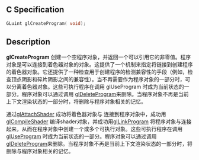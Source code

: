 ## C Specification

```c
GLuint glCreateProgram(	void);
```

## Description

**glCreateProgram** 创建一个空程序对象，并返回一个可以引用它的非零值。程序对象是可以连接到着色器对象的对象。这提供了一个机制来指定将链接到创建程序的着色器对象。它还提供了一种检查用于创建程序的检测兼容性的手段（例如，检查顶点阴影和碎片阴影之间的兼容性）。当不再需要作为程序对象的一部分时，可以分离着色器对象。这些可执行程序在调用 glUseProgram 时成为当前状态的一部分。程序对象可以通过调用 [glDeleteProgram](https://www.khronos.org/registry/OpenGL-Refpages/gl4/html/glDeleteProgram.xhtml)来删除。当程序对象不再是当前上下文渲染状态的一部分时，将删除与程序对象相关的记忆。

通过[glAttachShader](https://www.khronos.org/registry/OpenGL-Refpages/gl4/html/glAttachShader.xhtml) 成功将着色器对象与 连接到程序对象中，成功用  [glCompileShader](https://www.khronos.org/registry/OpenGL-Refpages/gl4/html/glCompileShader.xhtml) 编译shader对象，并成功用[glLinkProgram](https://www.khronos.org/registry/OpenGL-Refpages/gl4/html/glLinkProgram.xhtml) 将程序对象与连接起来，从而在程序对象中创建一个或多个可执行对象。这些可执行程序在调用[glUseProgram](https://www.khronos.org/registry/OpenGL-Refpages/gl4/html/glUseProgram.xhtml) 时成为当前状态的一部分。程序对象可以通过调用[glDeleteProgram](https://www.khronos.org/registry/OpenGL-Refpages/gl4/html/glDeleteProgram.xhtml)来删除。当程序对象不再是当前上下文渲染状态的一部分时，将删除与程序对象相关的记忆。

